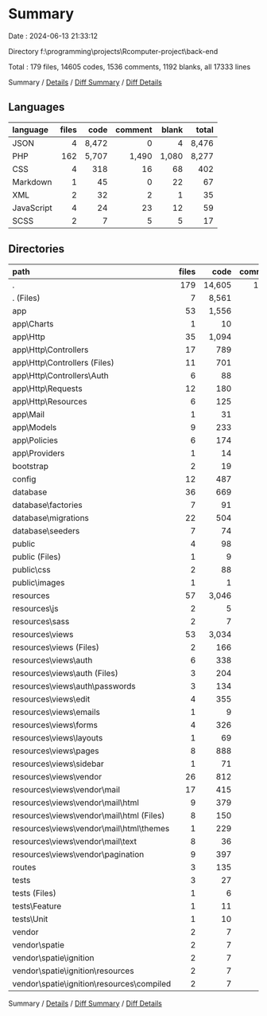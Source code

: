 # Summary

Date : 2024-06-13 21:33:12

Directory f:\\programming\\projects\\Rcomputer-project\\back-end

Total : 179 files,  14605 codes, 1536 comments, 1192 blanks, all 17333 lines

Summary / [Details](details.md) / [Diff Summary](diff.md) / [Diff Details](diff-details.md)

## Languages
| language | files | code | comment | blank | total |
| :--- | ---: | ---: | ---: | ---: | ---: |
| JSON | 4 | 8,472 | 0 | 4 | 8,476 |
| PHP | 162 | 5,707 | 1,490 | 1,080 | 8,277 |
| CSS | 4 | 318 | 16 | 68 | 402 |
| Markdown | 1 | 45 | 0 | 22 | 67 |
| XML | 2 | 32 | 2 | 1 | 35 |
| JavaScript | 4 | 24 | 23 | 12 | 59 |
| SCSS | 2 | 7 | 5 | 5 | 17 |

## Directories
| path | files | code | comment | blank | total |
| :--- | ---: | ---: | ---: | ---: | ---: |
| . | 179 | 14,605 | 1,536 | 1,192 | 17,333 |
| . (Files) | 7 | 8,561 | 2 | 29 | 8,592 |
| app | 53 | 1,556 | 620 | 430 | 2,606 |
| app\\Charts | 1 | 10 | 5 | 4 | 19 |
| app\\Http | 35 | 1,094 | 409 | 283 | 1,786 |
| app\\Http\\Controllers | 17 | 789 | 272 | 198 | 1,259 |
| app\\Http\\Controllers (Files) | 11 | 701 | 153 | 157 | 1,011 |
| app\\Http\\Controllers\\Auth | 6 | 88 | 119 | 41 | 248 |
| app\\Http\\Requests | 12 | 180 | 107 | 61 | 348 |
| app\\Http\\Resources | 6 | 125 | 30 | 24 | 179 |
| app\\Mail | 1 | 31 | 15 | 8 | 54 |
| app\\Models | 9 | 233 | 16 | 70 | 319 |
| app\\Policies | 6 | 174 | 168 | 60 | 402 |
| app\\Providers | 1 | 14 | 7 | 5 | 26 |
| bootstrap | 2 | 19 | 2 | 5 | 26 |
| config | 12 | 487 | 618 | 205 | 1,310 |
| database | 36 | 669 | 230 | 152 | 1,051 |
| database\\factories | 7 | 91 | 68 | 30 | 189 |
| database\\migrations | 22 | 504 | 133 | 93 | 730 |
| database\\seeders | 7 | 74 | 29 | 29 | 132 |
| public | 4 | 98 | 5 | 24 | 127 |
| public (Files) | 1 | 9 | 3 | 6 | 18 |
| public\\css | 2 | 88 | 2 | 18 | 108 |
| public\\images | 1 | 1 | 0 | 0 | 1 |
| resources | 57 | 3,046 | 40 | 279 | 3,365 |
| resources\\js | 2 | 5 | 23 | 9 | 37 |
| resources\\sass | 2 | 7 | 5 | 5 | 17 |
| resources\\views | 53 | 3,034 | 12 | 265 | 3,311 |
| resources\\views (Files) | 2 | 166 | 0 | 8 | 174 |
| resources\\views\\auth | 6 | 338 | 0 | 42 | 380 |
| resources\\views\\auth (Files) | 3 | 204 | 0 | 12 | 216 |
| resources\\views\\auth\\passwords | 3 | 134 | 0 | 30 | 164 |
| resources\\views\\edit | 4 | 355 | 0 | 20 | 375 |
| resources\\views\\emails | 1 | 9 | 0 | 4 | 13 |
| resources\\views\\forms | 4 | 326 | 0 | 21 | 347 |
| resources\\views\\layouts | 1 | 69 | 0 | 12 | 81 |
| resources\\views\\pages | 8 | 888 | 0 | 41 | 929 |
| resources\\views\\sidebar | 1 | 71 | 0 | 1 | 72 |
| resources\\views\\vendor | 26 | 812 | 12 | 116 | 940 |
| resources\\views\\vendor\\mail | 17 | 415 | 12 | 82 | 509 |
| resources\\views\\vendor\\mail\\html | 9 | 379 | 12 | 68 | 459 |
| resources\\views\\vendor\\mail\\html (Files) | 8 | 150 | 0 | 18 | 168 |
| resources\\views\\vendor\\mail\\html\\themes | 1 | 229 | 12 | 50 | 291 |
| resources\\views\\vendor\\mail\\text | 8 | 36 | 0 | 14 | 50 |
| resources\\views\\vendor\\pagination | 9 | 397 | 0 | 34 | 431 |
| routes | 3 | 135 | 9 | 54 | 198 |
| tests | 3 | 27 | 8 | 13 | 48 |
| tests (Files) | 1 | 6 | 1 | 4 | 11 |
| tests\\Feature | 1 | 11 | 4 | 5 | 20 |
| tests\\Unit | 1 | 10 | 3 | 4 | 17 |
| vendor | 2 | 7 | 2 | 1 | 10 |
| vendor\\spatie | 2 | 7 | 2 | 1 | 10 |
| vendor\\spatie\\ignition | 2 | 7 | 2 | 1 | 10 |
| vendor\\spatie\\ignition\\resources | 2 | 7 | 2 | 1 | 10 |
| vendor\\spatie\\ignition\\resources\\compiled | 2 | 7 | 2 | 1 | 10 |

Summary / [Details](details.md) / [Diff Summary](diff.md) / [Diff Details](diff-details.md)